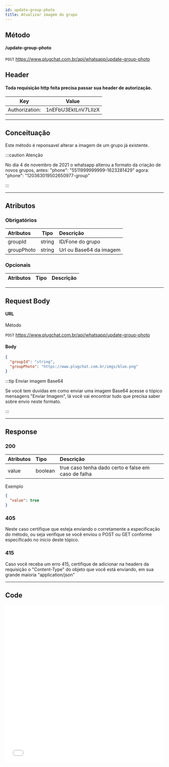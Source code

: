 ```yaml
---
id: update-group-photo
title: Atualizar imagem do grupo
---
```


## Método

#### /update-group-photo

`POST` https://www.plugchat.com.br/api/whatsapp/update-group-photo

## Header

#### Toda requisição http feita precisa passar sua header de autorização.

|      Key       |        Value        |
| :------------: | :-----------------: |
| Authorization: | 1nEFbU3EktLnV7LIIzX |

---

## Conceituação

Este método é reponsavel alterar a imagem de um grupo já existente.

:::caution Atenção

No dia 4 de novembro de 2021 o whatsapp alterou a formato da criação de novos grupos, antes: "phone": "5511999999999-1623281429" agora: "phone": "120363019502650977-group"

:::

---

## Atributos

### Obrigatórios

| Atributos  |  Tipo  | Descrição               |
| :--------- | :----: | :---------------------- |
| groupId    | string | ID/Fone do grupo        |
| groupPhoto | string | Url ou Base64 da imagem |

### Opcionais

| Atributos | Tipo | Descrição |
| :-------- | :--: | :-------- |

---

## Request Body

#### URL

Método

`POST` https://www.plugchat.com.br/api/whatsapp/update-group-photo

#### Body

```json
{
  "groupId": "string",
  "groupPhoto": "https://www.plugchat.com.br/imgs/blue.png"
}
```

:::tip Enviar imagem Base64

Se você tem duvidas em como enviar uma imagem Base64 acesse o tópico mensagens "Enviar Imagem", lá você vai encontrar tudo que precisa saber sobre envio neste formato.

:::

---

## Response

### 200

| Atributos | Tipo    | Descrição                                           |
| :-------- | :------ | :-------------------------------------------------- |
| value     | boolean | true caso tenha dado certo e false em caso de falha |

Exemplo

```json
{
  "value": true
}
```

### 405

Neste caso certifique que esteja enviando o corretamente a especificação do método, ou seja verifique se você enviou o POST ou GET conforme especificado no inicio deste tópico.

### 415

Caso você receba um erro 415, certifique de adicionar na headers da requisição o "Content-Type" do objeto que você está enviando, em sua grande maioria "application/json"

---

## Code

<iframe src="//api.apiembed.com/?source=https://raw.githubusercontent.com/Z-API/z-api-docs/main/json-examples/update-group-photo.json&targets=all" frameborder="0" scrolling="no" width="100%" height="500px" seamless></iframe>

